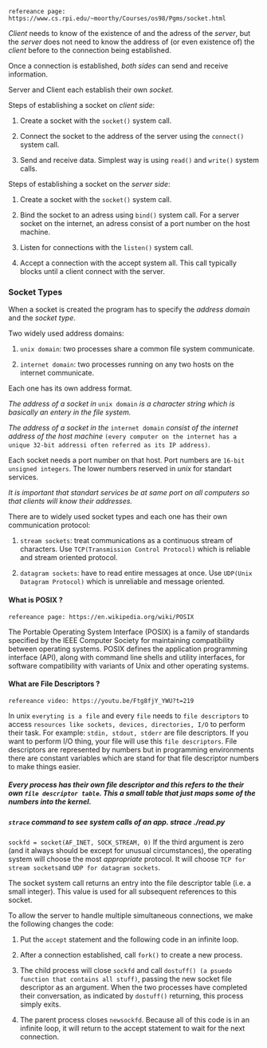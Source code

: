 `refereance page: https://www.cs.rpi.edu/~moorthy/Courses/os98/Pgms/socket.html`

*Client* needs to know of the existence of and the adress of the *server*, but the *server* does not need to know the address of (or even existence of) the *client* before to the connection being established.

Once a connection is established, *both sides* can send and receive information.

Server and Client each establish their own *socket*.

Steps of establishing a socket on *client side*:

1. Create a socket with the `socket()` system call.

2. Connect the socket to the address of the server using the `connect()` system call.

3. Send and receive data. Simplest way is using `read()` and `write()` system calls.

Steps of establishing a socket on the *server side*:

1. Create a socket with the `socket()` system call.

2. Bind the socket to an adress using `bind()` system call. For a server socket on the internet, an adress consist of a port number on the host machine.

3. Listen for connections with the `listen()` system call.

4. Accept a connection with the accept system all. This call typically blocks until a client connect with the server.

### Socket Types

When a socket is created the program has to specify the *address domain* and the *socket type*.

Two widely used address domains:

1. `unix domain`: two processes share a common file system communicate.

2. `internet domain`: two processes running on any two hosts on the internet communicate.

Each one has its own address format.

*The address of a socket in* `unix domain` *is a character string which is basically an entery in the file system.*

*The address of a socket in the* `internet domain` *consist of the internet address of the host machine* `(every computer on the internet has a unique 32-bit addressi often referred as its IP address)`.

Each socket needs a port number on that host. Port numbers are `16-bit unsigned integers`. The lower numbers reserved in *unix* for standart services.

*It is important that standart services be at same port on all computers so that clients will know their addresses.*

There are to widely used socket types and each one has their own communication protocol:

1. `stream sockets`: treat communications as a continuous stream of characters. Use `TCP(Transmission Control Protocol)` which is reliable and stream oriented protocol.

2. `datagram sockets`: have to read entire messages at once. Use `UDP(Unix Datagram Protocol)` which is unreliable and message oriented.

#### What is POSIX ?

`refereance page: https://en.wikipedia.org/wiki/POSIX`

The Portable Operating System Interface (POSIX) is a family of standards specified by the IEEE Computer Society for maintaining compatibility between operating systems. POSIX defines the application programming interface (API), along with command line shells and utility interfaces, for software compatibility with variants of Unix and other operating systems.


#### What are File Descriptors ?

`refereance video: https://youtu.be/Ftg8fjY_YWU?t=219`

In unix `everyting is a file` and every `file` needs to `file descriptors` to access `resources like sockets, devices, directories, I/O` to perform their task. For example: `stdin, stdout, stderr` are file descriptors. If you want to perform I/O thing, your file will use this `file descriptors`. File descriptors are represented by numbers but in programming environments there are constant variables which are stand for that file descriptor numbers to make things easier.

##### Every process has their own file descriptor and this refers to the their own `file descriptor table`. This a small table that just maps some of the numbers into the kernel.

##### `strace` command to see system calls of an app. strace ./read.py


`sockfd = socket(AF_INET, SOCK_STREAM, 0)`
If the third argument is zero (and it always should be except for unusual circumstances), the operating system will choose the most *appropriate* protocol. It will choose `TCP for stream sockets`and `UDP for datagram sockets`.

The socket system call returns an entry into the file descriptor table (i.e. a small integer). This value is used for all subsequent references to this socket.


To allow the server to handle multiple simultaneous connections, we make the following changes the code:

1. Put the `accept` statement and the following code in an infinite loop.

2. After a connection established, call `fork()` to create a new process.

3. The child process will close `sockfd` and call `dostuff() (a psuedo function that contains all stuff)`, passing the new socket file descriptor as an argument. When the two processes have completed their conversation, as indicated by `dostuff()` returning, this process simply exits.

4. The parent process closes `newsockfd`. Because all of this code is in an infinite loop, it will return to the accept statement to wait for the next connection.





















